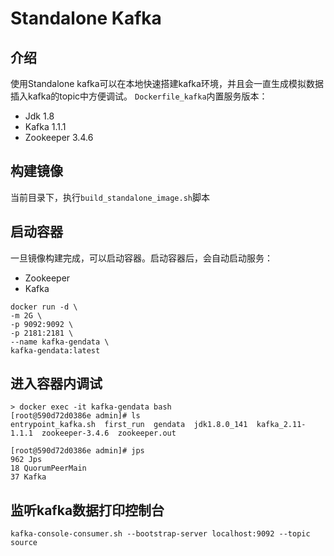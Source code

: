 # Standalone Kafka

## 介绍
使用Standalone kafka可以在本地快速搭建kafka环境，并且会一直生成模拟数据插入kafka的topic中方便调试。
`Dockerfile_kafka`内置服务版本：
- Jdk 1.8
- Kafka 1.1.1
- Zookeeper 3.4.6

## 构建镜像
当前目录下，执行`build_standalone_image.sh`脚本

## 启动容器
一旦镜像构建完成，可以启动容器。启动容器后，会自动启动服务：
- Zookeeper
- Kafka 

```shell script
docker run -d \
-m 2G \
-p 9092:9092 \
-p 2181:2181 \
--name kafka-gendata \
kafka-gendata:latest
```


## 进入容器内调试
```shell script
> docker exec -it kafka-gendata bash
[root@590d72d0386e admin]# ls
entrypoint_kafka.sh  first_run  gendata  jdk1.8.0_141  kafka_2.11-1.1.1  zookeeper-3.4.6  zookeeper.out

[root@590d72d0386e admin]# jps
962 Jps
18 QuorumPeerMain
37 Kafka

```

## 监听kafka数据打印控制台
```shell script
kafka-console-consumer.sh --bootstrap-server localhost:9092 --topic source
```

